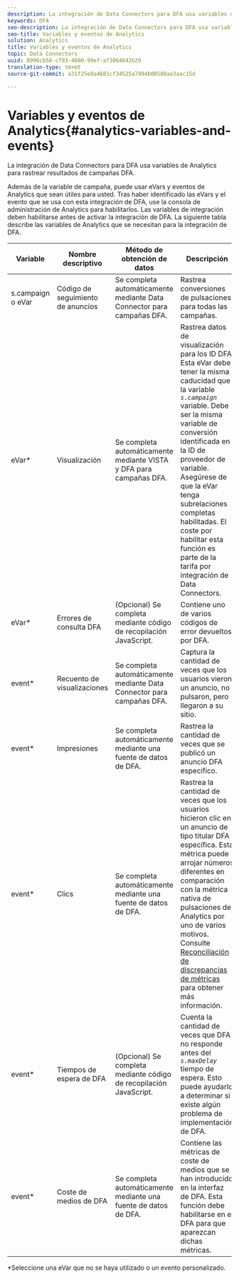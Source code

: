 ```yaml
---
description: La integración de Data Connectors para DFA usa variables de Analytics para rastrear resultados de campañas DFA.
keywords: DFA
seo-description: La integración de Data Connectors para DFA usa variables de Analytics para rastrear resultados de campañas DFA.
seo-title: Variables y eventos de Analytics
solution: Analytics
title: Variables y eventos de Analytics
topic: Data Connectors
uuid: 8996cb58-c793-4600-99ef-af3064642b29
translation-type: tm+mt
source-git-commit: a31f25e8a4681cf34525a7994b00580aa3aac15d

---
```



# Variables y eventos de Analytics{#analytics-variables-and-events}

La integración de Data Connectors para DFA usa variables de Analytics para rastrear resultados de campañas DFA.

Además de la variable de campaña, puede usar eVars y eventos de Analytics que sean útiles para usted. Tras haber identificado las eVars y el evento que se usa con esta integración de DFA, use la consola de administración de Analytics para habilitarlos. Las variables de integración deben habilitarse antes de activar la integración de DFA. La siguiente tabla describe las variables de Analytics que se necesitan para la integración de DFA.

| Variable | Nombre descriptivo | Método de obtención de datos | Descripción |
|---|---|---|---|
| s.campaign o eVar | Código de seguimiento de anuncios | Se completa automáticamente mediante Data Connector para campañas DFA. | Rastrea conversiones de pulsaciones para todas las campañas. |
| eVar* | Visualización | Se completa automáticamente mediante VISTA y DFA para campañas DFA. | Rastrea datos de visualización para los ID DFA. Esta eVar debe tener la misma caducidad que la variable *`s.campaign`* variable. Debe ser la misma variable de conversión identificada en la ID de proveedor de variable. Asegúrese de que la eVar tenga subrelaciones completas habilitadas. El coste por habilitar esta función es parte de la tarifa por integración de Data Connectors. |
| eVar* | Errores de consulta DFA | (Opcional) Se completa mediante código de recopilación JavaScript. | Contiene uno de varios códigos de error devueltos por DFA. |
| event* | Recuento de visualizaciones | Se completa automáticamente mediante Data Connector para campañas DFA. | Captura la cantidad de veces que los usuarios vieron un anuncio, no pulsaron, pero llegaron a su sitio. |
| event* | Impresiones | Se completa automáticamente mediante una fuente de datos de DFA. | Rastrea la cantidad de veces que se publicó un anuncio DFA específico. |
| event* | Clics | Se completa automáticamente mediante una fuente de datos de DFA. | Rastrea la cantidad de veces que los usuarios hicieron clic en un anuncio de tipo titular DFA específica. Esta métrica puede arrojar números diferentes en comparación con la métrica nativa de pulsaciones de Analytics por uno de varios motivos. Consulte [Reconciliación de discrepancias de métricas](/help/import/data-connectors/dfa-data-connector-analytics/dfa-reconciling-metric-discrepancies.md) para obtener más información. |
| event* | Tiempos de espera de DFA | (Opcional) Se completa mediante código de recopilación JavaScript. | Cuenta la cantidad de veces que DFA no responde antes del *`s.maxDelay`* tiempo de espera. Esto puede ayudarlo a determinar si existe algún problema de implementación de DFA. |
| event* | Coste de medios de DFA | Se completa automáticamente mediante una fuente de datos de DFA. | Contiene las métricas de coste de medios que se han introducido en la interfaz de DFA. Esta función debe habilitarse en el DFA para que aparezcan dichas métricas. |

*Seleccione una eVar que no se haya utilizado o un evento personalizado.
